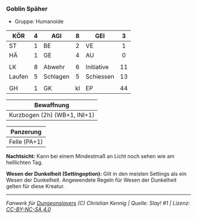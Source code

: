 ### Goblin Späher

- Gruppe: Humanoide

| KÖR    |  4  | AGI      |  8  | GEI        |  3  |
| ------ | :-: | -------- | :-: | ---------- | :-: |
| ST     |  1  | BE       |  2  | VE         |  1  |
| HÄ     |  1  | GE       |  4  | AU         |  0  |
|        |     |          |     |            |     |
| LK     |  8  | Abwehr   |  6  | Initiative | 11  |
| Laufen |  5  | Schlagen |  5  | Schiessen  | 13  |
|        |     |          |     |            |     |
| GH     |  1  | GK       | kl  | EP         | 44  |

|          Bewaffnung          |
| :--------------------------: |
| Kurzbogen (2h) (WB+1, INI+1) |

|  Panzerung   |
| :----------: |
| Felle (PA+1) |

**Nachtsicht:** Kann bei einem Mindestmaß an Licht noch sehen wie am helllichten Tag.

**Wesen der Dunkelheit (Settingoption):** Gilt in den meisten Settings als ein Wesen der Dunkelheit. Angewendete Regeln für Wesen der Dunkelheit gelten für diese Kreatur.

---

_Fanwerk für [Dungeonslayers](https://www.dungeonslayers.net/) (C) Christian Kennig | Quelle: Slay! #1 | Lizenz: [CC-BY-NC-SA 4.0](https://creativecommons.org/licenses/by-nc-sa/4.0/deed.de)_
